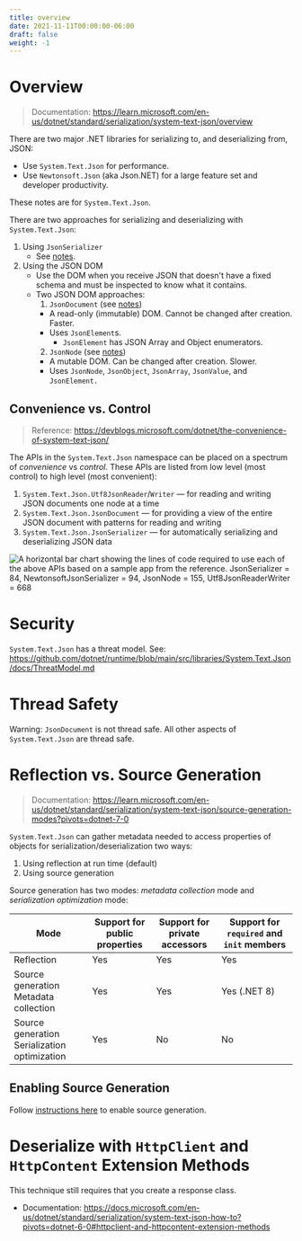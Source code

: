 ```yaml
---
title: overview
date: 2021-11-11T00:00:00-06:00
draft: false
weight: -1
---
```


# Overview
> Documentation: https://learn.microsoft.com/en-us/dotnet/standard/serialization/system-text-json/overview

There are two major .NET libraries for serializing to, and deserializing from, JSON:
- Use `System.Text.Json` for performance.  
- Use `Newtonsoft.Json` (aka Json.NET) for a large feature set and developer productivity.  

These notes are for `System.Text.Json`. 

There are two approaches for serializing and deserializing with `System.Text.Json`:
1. Using `JsonSerializer`
   * See [notes](../jsonserializer.md).
2. Using the JSON DOM
   * Use the DOM when you receive JSON that doesn't have a fixed schema and must be inspected to know what it contains.  
   * Two JSON DOM approaches:  
     1.  `JsonDocument` (see [notes](jsondocument-and-jsonelement))
        * A read-only (immutable) DOM. Cannot be changed after creation. Faster.
        * Uses `JsonElement`s.
          * `JsonElement` has JSON Array and Object enumerators.
     2.  `JsonNode` (see [notes](jsonnode))
        * A mutable DOM. Can be changed after creation. Slower.
        * Uses `JsonNode`, `JsonObject`, `JsonArray`, `JsonValue`, and `JsonElement.`

## Convenience vs. Control
> Reference: https://devblogs.microsoft.com/dotnet/the-convenience-of-system-text-json/

The APIs in the `System.Text.Json` namespace can be placed on a spectrum of *convenience* vs *control*. 
These APIs are listed from low level (most control) to high level (most convenient):
1. `System.Text.Json.Utf8JsonReader`/`Writer` — for reading and writing JSON documents one node at a time
2. `System.Text.Json.JsonDocument` — for providing a view of the entire JSON document with patterns for reading and writing
3. `System.Text.Json.JsonSerializer` — for automatically serializing and deserializing JSON data

![A horizontal bar chart showing the lines of code required to use each of the above APIs based on a sample app from the reference.
JsonSerializer = 84, NewtonsoftJsonSerializer = 94, JsonNode = 155, Utf8JsonReaderWriter = 668](image.png)

# Security
`System.Text.Json` has a threat model.  See: https://github.com/dotnet/runtime/blob/main/src/libraries/System.Text.Json/docs/ThreatModel.md

# Thread Safety
<r>Warning</r>: `JsonDocument` is not thread safe.  All other aspects of `System.Text.Json` are thread safe.

# Reflection vs. Source Generation
> Documentation: https://learn.microsoft.com/en-us/dotnet/standard/serialization/system-text-json/source-generation-modes?pivots=dotnet-7-0

`System.Text.Json` can gather metadata needed to access properties of objects for serialization/deserialization two ways:
1. Using reflection at run time (default)
2. Using source generation

Source generation has two modes: *metadata collection* mode and *serialization optimization* mode:

| Mode                                                | Support for <br /> public properties | Support for <br /> private accessors | Support for <br /> `required` and `init` members |
| --------------------------------------------------- | ------------------------------------ | ------------------------------------ | ------------------------------------------------ |
| Reflection                                          | Yes                                  | Yes                                  | Yes                                              |
| Source generation <br /> Metadata collection        | Yes                                  | Yes                                  | Yes (.NET 8)                                     |
| Source generation <br /> Serialization optimization | Yes                                  | No                                   | No                                               |

## Enabling Source Generation
Follow [instructions here](https://learn.microsoft.com/en-us/dotnet/standard/serialization/system-text-json/source-generation?pivots=dotnet-7-0) to enable source generation.

# Deserialize with `HttpClient` and `HttpContent` Extension Methods
This technique still requires that you create a response class.
- Documentation: https://docs.microsoft.com/en-us/dotnet/standard/serialization/system-text-json-how-to?pivots=dotnet-6-0#httpclient-and-httpcontent-extension-methods
